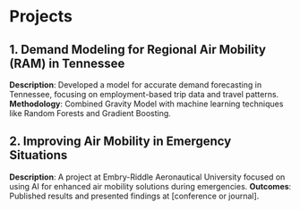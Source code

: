# Projects

## 1. Demand Modeling for Regional Air Mobility (RAM) in Tennessee
**Description**: Developed a model for accurate demand forecasting in Tennessee, focusing on employment-based trip data and travel patterns.
**Methodology**: Combined Gravity Model with machine learning techniques like Random Forests and Gradient Boosting.

## 2. Improving Air Mobility in Emergency Situations
**Description**: A project at Embry-Riddle Aeronautical University focused on using AI for enhanced air mobility solutions during emergencies.
**Outcomes**: Published results and presented findings at [conference or journal].
